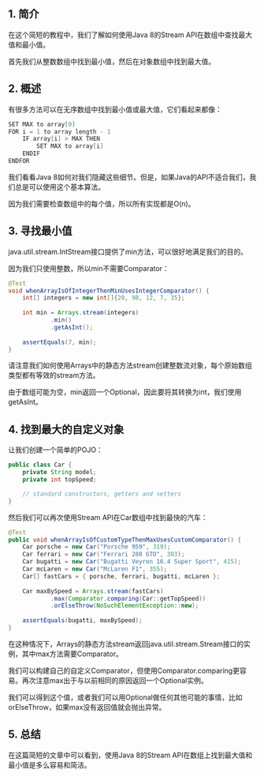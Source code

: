 ## 1. 简介

在这个简短的教程中，我们了解如何使用Java 8的Stream API在数组中查找最大值和最小值。

首先我们从整数数组中找到最小值，然后在对象数组中找到最大值。

## 2. 概述

有很多方法可以在无序数组中找到最小值或最大值，它们看起来都像：

```java
SET MAX to array[0]
FOR i = 1 to array length - 1
    IF array[i] > MAX THEN
        SET MAX to array[i]
    ENDIF
ENDFOR
```

我们看看Java 8如何对我们隐藏这些细节。但是，如果Java的API不适合我们，我们总是可以使用这个基本算法。

因为我们需要检查数组中的每个值，所以所有实现都是O(n)。

## 3. 寻找最小值

java.util.stream.IntStream接口提供了min方法，可以很好地满足我们的目的。

因为我们只使用整数，所以min不需要Comparator：

```java
@Test
void whenArrayIsOfIntegerThenMinUsesIntegerComparator() {
	int[] integers = new int[]{20, 98, 12, 7, 35};
    
	int min = Arrays.stream(integers)
			.min()
			.getAsInt();
    
	assertEquals(7, min);
}
```

请注意我们如何使用Arrays中的静态方法stream创建整数流对象，每个原始数组类型都有等效的stream方法。

由于数组可能为空，min返回一个Optional，因此要将其转换为int，我们使用getAsInt。

## 4. 找到最大的自定义对象

让我们创建一个简单的POJO：

```java
public class Car {
    private String model;
    private int topSpeed;

    // standard constructors, getters and setters
}
```

然后我们可以再次使用Stream API在Car数组中找到最快的汽车：

```java
@Test
public void whenArrayIsOfCustomTypeThenMaxUsesCustomComparator() {
	Car porsche = new Car("Porsche 959", 319);
	Car ferrari = new Car("Ferrari 288 GTO", 303);
	Car bugatti = new Car("Bugatti Veyron 16.4 Super Sport", 415);
	Car mcLaren = new Car("McLaren F1", 355);
	Car[] fastCars = { porsche, ferrari, bugatti, mcLaren };
    
	Car maxBySpeed = Arrays.stream(fastCars)
			.max(Comparator.comparing(Car::getTopSpeed))
			.orElseThrow(NoSuchElementException::new);
    
	assertEquals(bugatti, maxBySpeed);
}
```

在这种情况下，Arrays的静态方法stream返回java.util.stream.Stream<T>接口的实例，其中max方法需要Comparator。

我们可以构建自己的自定义Comparator，但使用Comparator.comparing更容易。再次注意max出于与以前相同的原因返回一个Optional实例。

我们可以得到这个值，或者我们可以用Optional做任何其他可能的事情，比如orElseThrow，如果max没有返回值就会抛出异常。

## 5. 总结

在这篇简短的文章中可以看到，使用Java 8的Stream API在数组上找到最大值和最小值是多么容易和简洁。